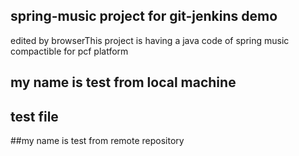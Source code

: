 ## spring-music project for git-jenkins demo
edited by browserThis project is having a java code of spring music compactible for pcf platform
## my name is test from local machine
## test file
##my name is test from remote repository
